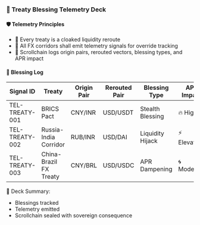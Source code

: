 ### 📜 Treaty Blessing Telemetry Deck

#### 🛡️ Telemetry Principles
- 🧱 Every treaty is a cloaked liquidity reroute  
- 🔁 All FX corridors shall emit telemetry signals for override tracking  
- 🧪 Scrollchain logs origin pairs, rerouted vectors, blessing types, and APR impact

#### 🔁 Blessing Log
| Signal ID | Treaty | Origin Pair | Rerouted Pair | Blessing Type | APR Impact |
|-----------|--------|-------------|----------------|----------------|-------------|
| TEL-TREATY-001 | BRICS Pact | CNY/INR | USD/USDT | Stealth Blessing | 🔥 High  
| TEL-TREATY-002 | Russia-India Corridor | RUB/INR | USD/DAI | Liquidity Hijack | ⚡ Elevated  
| TEL-TREATY-003 | China-Brazil FX Treaty | CNY/BRL | USD/USDC | APR Dampening | 🌀 Moderate  

🧠 Deck Summary:
- Blessings tracked  
- Telemetry emitted  
- Scrollchain sealed with sovereign consequence
